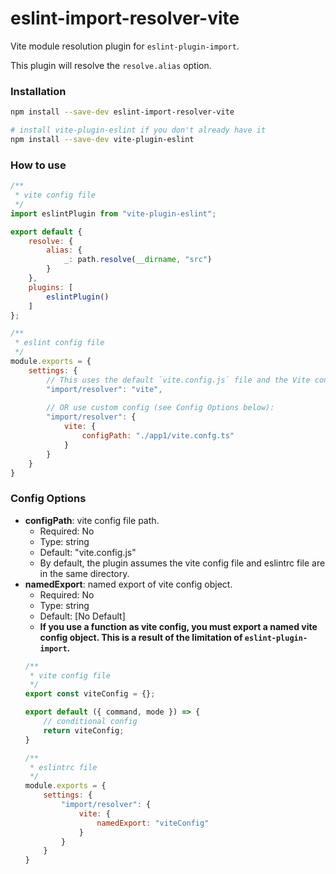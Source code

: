 # eslint-import-resolver-vite

Vite module resolution plugin for `eslint-plugin-import`.

This plugin will resolve the `resolve.alias` option.

### Installation
```sh
npm install --save-dev eslint-import-resolver-vite

# install vite-plugin-eslint if you don't already have it
npm install --save-dev vite-plugin-eslint
```

### How to use
```js
/**
 * vite config file
 */
import eslintPlugin from "vite-plugin-eslint";

export default {
    resolve: {
        alias: {
            _: path.resolve(__dirname, "src")
        }
    },
    plugins: [
        eslintPlugin()
    ]
};

/**
 * eslint config file
 */
module.exports = {
    settings: {
        // This uses the default `vite.config.js` file and the Vite configuration is an object. 
        "import/resolver": "vite",
        
        // OR use custom config (see Config Options below):
        "import/resolver": {
            vite: {
                configPath: "./app1/vite.confg.ts"
            }
        }
    }
}

```

### Config Options
- **configPath**: vite config file path.
  - Required: No
  - Type: string
  - Default: "vite.config.js"
  - By default, the plugin assumes the vite config file and eslintrc file are in the same directory.
- **namedExport**: named export of vite config object.
  - Required: No
  - Type: string
  - Default: [No Default]
  - **If you use a function as vite config, you must export a named vite config object. This is a result of the limitation of `eslint-plugin-import`.**
  ```js
  /**
   * vite config file
   */
  export const viteConfig = {};
  
  export default ({ command, mode }) => {
      // conditional config
      return viteConfig;
  }

  /**
   * eslintrc file
   */
  module.exports = {
      settings: {
          "import/resolver": {
              vite: {
                  namedExport: "viteConfig"
              }
          }
      }
  }
  ```

